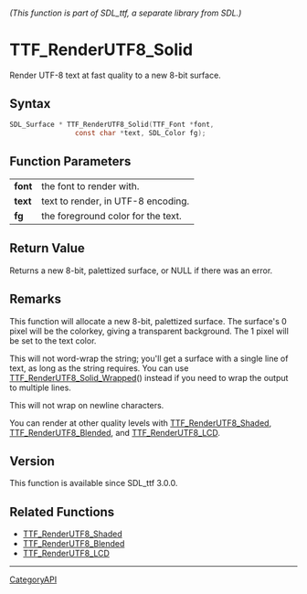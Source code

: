 ###### (This function is part of SDL_ttf, a separate library from SDL.)
# TTF_RenderUTF8_Solid

Render UTF-8 text at fast quality to a new 8-bit surface.

## Syntax

```c
SDL_Surface * TTF_RenderUTF8_Solid(TTF_Font *font,
                const char *text, SDL_Color fg);

```

## Function Parameters

|              |                                    |
| ------------ | ---------------------------------- |
| **font**     | the font to render with.           |
| **text**     | text to render, in UTF-8 encoding. |
| **fg**       | the foreground color for the text. |

## Return Value

Returns a new 8-bit, palettized surface, or NULL if there was an error.

## Remarks

This function will allocate a new 8-bit, palettized surface. The surface's
0 pixel will be the colorkey, giving a transparent background. The 1 pixel
will be set to the text color.

This will not word-wrap the string; you'll get a surface with a single line
of text, as long as the string requires. You can use
[TTF_RenderUTF8_Solid_Wrapped](TTF_RenderUTF8_Solid_Wrapped.md)() instead if
you need to wrap the output to multiple lines.

This will not wrap on newline characters.

You can render at other quality levels with
[TTF_RenderUTF8_Shaded](TTF_RenderUTF8_Shaded.md),
[TTF_RenderUTF8_Blended](TTF_RenderUTF8_Blended.md), and
[TTF_RenderUTF8_LCD](TTF_RenderUTF8_LCD.md).

## Version

This function is available since SDL_ttf 3.0.0.

## Related Functions

* [TTF_RenderUTF8_Shaded](TTF_RenderUTF8_Shaded.md)
* [TTF_RenderUTF8_Blended](TTF_RenderUTF8_Blended.md)
* [TTF_RenderUTF8_LCD](TTF_RenderUTF8_LCD.md)

----
[CategoryAPI](CategoryAPI.md)
